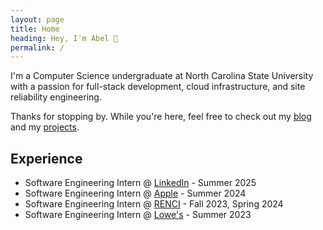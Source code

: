 ```yaml
---
layout: page
title: Home
heading: Hey, I'm Abel 👋
permalink: /
---
```


I'm a Computer Science undergraduate at North Carolina State University with a passion for full-stack development, cloud infrastructure, and site reliability engineering.

Thanks for stopping by. While you're here, feel free to check out my [blog](/blog) and my [projects](/projects).

## Experience

- Software Engineering Intern @ [LinkedIn](https://about.linkedin.com/) - Summer 2025
- Software Engineering Intern @ [Apple](https://www.apple.com/) - Summer 2024
- Software Engineering Intern @ [RENCI](https://renci.org/) - Fall 2023, Spring 2024
- Software Engineering Intern @ [Lowe's](https://talent.lowes.com/us/en/tech) - Summer 2023
